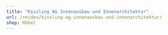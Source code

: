 ```yaml
---
title: "Kissling AG Innenausbau und Innenarchitektur"
url: /reiden/kissling-ag-innenausbau-und-innenarchitektur/
shop: Möbel
---
```

